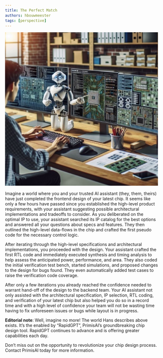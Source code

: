 ```yaml
---
title: The Perfect Match
authors: hbouwmeester
tags: [perspective]
---
```

![](./img/cover-image.jpg)

<!-- truncate -->

Imagine a world where you and your trusted AI assistant (they, them, theirs) have just completed the frontend design of your latest chip. It seems like only a few hours have passed since you established the high-level product requirements, with your assistant suggesting possible architectural implementations and tradeoffs to consider. As you deliberated on the optimal  IP to use, your assistant searched its IP catalog for the best options and answered all your questions about specs and features. They then outlined the high-level data-flows in the chip and crafted the first pseudo code for the necessary control logic.

After iterating through the high-level specifications and architectural implementations, you proceeded with the design. Your assistant crafted the first RTL code and immediately executed synthesis and timing analysis to help assess the anticipated power, performance, and area.  They also coded the initial verification test bench, started simulations, and proposed changes to the design for bugs found. They even automatically added test cases to raise the verification code coverage.
 
After only a few iterations you already reached the confidence needed to warrant hand-off of the design to the backend team. Your AI assistant not only assisted with the architectural specification, IP selection, RTL coding, and verification of your latest chip but also helped you do so in a record time and with a high level of confidence your team will not be wasting time having to fix unforeseen issues or bugs while layout is in progress.
 
**Editorial note**: Well, imagine no more! The world Hans describes above exists. It’s the enabled by “RapidGPT”, PrimisAI’s groundbreaking chip design tool. RapidGPT continues to advance and is offering greater capabilities each day. 

Don’t miss out on the opportunity to revolutionize your chip design process. Contact PrimisAI today for more information.
